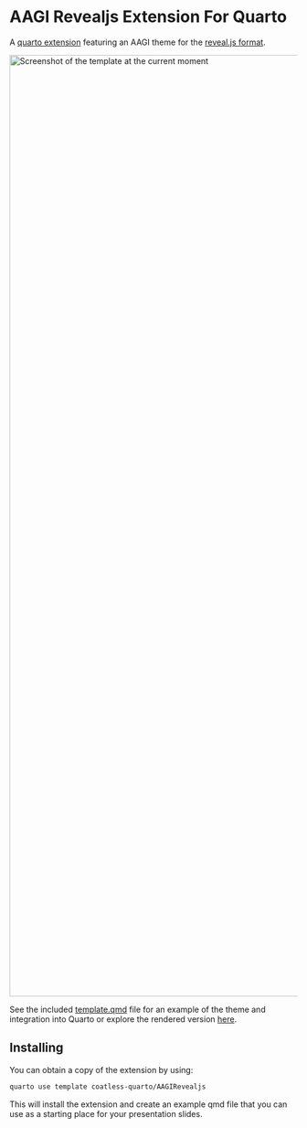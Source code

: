 # AAGI Revealjs Extension For Quarto

A [quarto extension](https://quarto.org/docs/extensions/) featuring an AAGI theme for the [reveal.js format](https://quarto.org/docs/presentations/revealjs/).

<a href="http://quarto.thecoatlessprofessor.com/AAGIRevealjs">
<img width="1648" alt="Screenshot of the template at the current moment" src="https://github.com/user-attachments/assets/9da837c2-1a97-4d27-922a-b7746a87f42e">
</a>

See the included [template.qmd](template.qmd) file for an example of the theme and integration into Quarto or explore the rendered version [here](http://quarto.thecoatlessprofessor.com/AAGIRevealjs/).

## Installing

You can obtain a copy of the extension by using:

```bash
quarto use template coatless-quarto/AAGIRevealjs
```

This will install the extension and create an example qmd file that
you can use as a starting place for your presentation slides.

